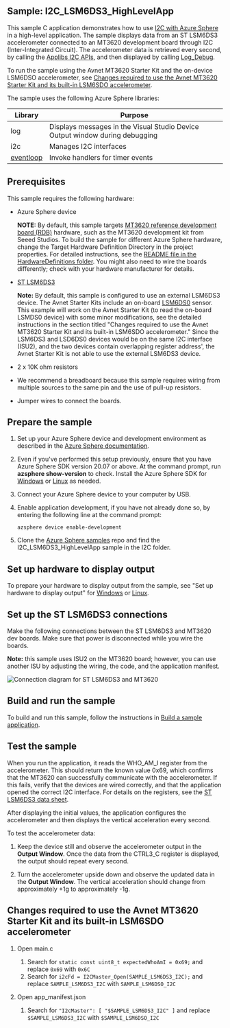 ## Sample: I2C_LSM6DS3_HighLevelApp

This sample C application demonstrates how to use [I2C with Azure Sphere](https://docs.microsoft.com/azure-sphere/app-development/i2c) in a high-level application. The sample displays data from an ST LSM6DS3 accelerometer connected to an MT3620 development board through I2C (Inter-Integrated Circuit). The accelerometer data is retrieved every second, by calling the [Applibs I2C APIs](https://docs.microsoft.com/azure-sphere/reference/applibs-reference/applibs-i2c/i2c-overview), and then displayed by calling [Log_Debug](https://docs.microsoft.com/azure-sphere/reference/applibs-reference/applibs-log/function-log-debug).

To run the sample using the Avnet MT3620 Starter Kit and the on-device LSM6DSO accelerometer, see [Changes required to use the Avnet MT3620 Starter Kit and its built-in LSM6SDO accelerometer](#changes-required-to-use-the-avnet-mt3620-starter-kit-and-its-built-in-lsm6sdo-accelerometer).

The sample uses the following Azure Sphere libraries:

|Library   |Purpose  |
|---------|---------|
|log     |  Displays messages in the Visual Studio Device Output window during debugging  |
|i2c    | Manages I2C interfaces |
| [eventloop](https://docs.microsoft.com/azure-sphere/reference/applibs-reference/applibs-eventloop/eventloop-overview) | Invoke handlers for timer events |

## Prerequisites

 This sample requires the following hardware:

- Azure Sphere device

   **NOTE:** By default, this sample targets [MT3620 reference development board (RDB)](https://docs.microsoft.com/azure-sphere/hardware/mt3620-reference-board-design) hardware, such as the MT3620 development kit from Seeed Studios. To build the sample for different Azure Sphere hardware, change the Target Hardware Definition Directory in the project properties. For detailed instructions, see the [README file in the HardwareDefinitions folder](../../../HardwareDefinitions/README.md). You might also need to wire the boards differently; check with your hardware manufacturer for details.

- [ST LSM6DS3](https://www.st.com/en/mems-and-sensors/lsm6ds3.html)

   **Note:** By default, this sample is configured to use an external LSM6DS3 device.  The Avnet Starter Kits include an on-board [LSM6DS0](https://www.st.com/en/mems-and-sensors/lsm6dso.html) sensor.  This example will work on the Avnet Starter Kit (to read the on-board LSMDS0 device) with some minor modifications, see the detailed instructions in the section titled "Changes required to use the Avnet MT3620 Starter Kit and its built-in LSM6SDO accelerometer."  Since the LSM6DS3 and LSD6DS0 devices would be on the same I2C interface (ISU2), and the two devices contain overlapping register address', the Avnet Starter Kit is not able to use the external LSM6DS3 device.

- 2 x 10K ohm resistors
- We recommend a breadboard because this sample requires wiring from multiple sources to the same pin and the use of pull-up resistors.
- Jumper wires to connect the boards.

## Prepare the sample

1. Set up your Azure Sphere device and development environment as described in the [Azure Sphere documentation](https://docs.microsoft.com/azure-sphere/install/overview).
1. Even if you've performed this setup previously, ensure that you have Azure Sphere SDK version 20.07 or above. At the command prompt, run **azsphere show-version** to check. Install the Azure Sphere SDK for [Windows](https://docs.microsoft.com/azure-sphere/install/install-sdk) or [Linux](https://docs.microsoft.com/azure-sphere/install/install-sdk-linux) as needed.
1. Connect your Azure Sphere device to your computer by USB.
1. Enable application development, if you have not already done so, by entering the following line at the command prompt:

   `azsphere device enable-development`
1. Clone the [Azure Sphere samples](https://github.com/Azure/azure-sphere-samples) repo and find the I2C_LSM6DS3_HighLevelApp sample in the I2C folder.

## Set up hardware to display output

To prepare your hardware to display output from the sample, see "Set up hardware to display output" for [Windows](https://docs.microsoft.com/azure-sphere/install/development-environment-windows#set-up-hardware-to-display-output) or [Linux](https://docs.microsoft.com/azure-sphere/install/development-environment-linux#set-up-hardware-to-display-output).

## Set up the ST LSM6DS3 connections

Make the following connections between the ST LSM6DS3 and MT3620 dev boards. Make sure that power is disconnected while you wire the boards.

**Note:** this sample uses ISU2 on the MT3620 board; however, you can use another ISU by adjusting the wiring, the code, and the application manifest.

![Connection diagram for ST LSM6DS3 and MT3620](./media/i2cwiring.png)

## Build and run the sample

To build and run this sample, follow the instructions in [Build a sample application](../../../BUILD_INSTRUCTIONS.md).

## Test the sample

When you run the application, it reads the WHO_AM_I register from the accelerometer. This should return the known value 0x69, which confirms that the MT3620 can successfully communicate with the accelerometer. If this fails, verify that the devices are wired correctly, and that the application opened the correct I2C interface. For details on the registers, see the [ST LSM6DS3 data sheet](https://www.st.com/resource/en/datasheet/lsm6ds3.pdf).

After displaying the initial values, the application configures the accelerometer and then displays the vertical acceleration every second.

To test the accelerometer data:

1. Keep the device still and observe the accelerometer output in the **Output Window**. Once the data from the CTRL3_C register is displayed, the output should repeat every second.

1. Turn the accelerometer upside down and observe the updated data in the **Output Window**. The vertical acceleration should change from approximately +1g to approximately -1g.

## Changes required to use the Avnet MT3620 Starter Kit and its built-in LSM6SDO accelerometer

1. Open main.c
    1. Search for `static const uint8_t expectedWhoAmI = 0x69;` and replace `0x69` with `0x6C`
    1. Search for `i2cFd = I2CMaster_Open(SAMPLE_LSM6DS3_I2C);` and replace `SAMPLE_LSM6DS3_I2C` with `SAMPLE_LSM6DSO_I2C`

1. Open app_manifest.json
    1. Search for `"I2cMaster": [ "$SAMPLE_LSM6DS3_I2C" ]` and replace `$SAMPLE_LSM6DS3_I2C` with `$SAMPLE_LSM6DSO_I2C`
